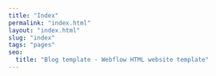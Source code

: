 ```yaml
---
title: "Index"
permalink: "index.html"
layout: "index.html"
slug: "index"
tags: "pages"
seo:
  title: "Blog template - Webflow HTML website template"
---
```



